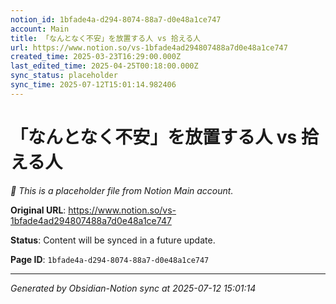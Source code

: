 ```yaml
---
notion_id: 1bfade4a-d294-8074-88a7-d0e48a1ce747
account: Main
title: 「なんとなく不安」を放置する人 vs 拾える人
url: https://www.notion.so/vs-1bfade4ad294807488a7d0e48a1ce747
created_time: 2025-03-23T16:29:00.000Z
last_edited_time: 2025-04-25T00:18:00.000Z
sync_status: placeholder
sync_time: 2025-07-12T15:01:14.982406
---
```


# 「なんとなく不安」を放置する人 vs 拾える人

*🔄 This is a placeholder file from Notion Main account.*

**Original URL**: https://www.notion.so/vs-1bfade4ad294807488a7d0e48a1ce747

**Status**: Content will be synced in a future update.

**Page ID**: `1bfade4a-d294-8074-88a7-d0e48a1ce747`

---

*Generated by Obsidian-Notion sync at 2025-07-12 15:01:14*
